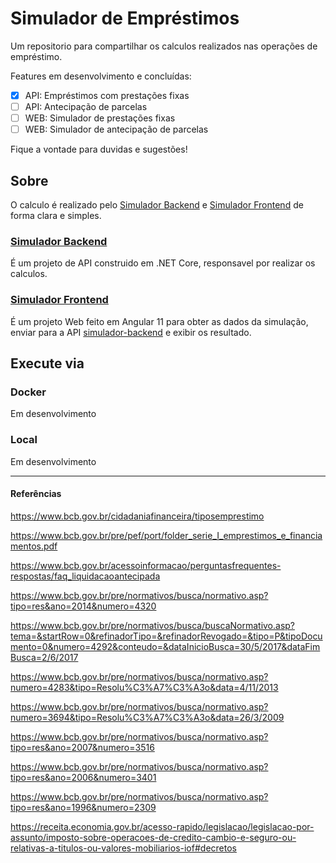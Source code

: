 # Simulador de Empréstimos

Um repositorio para compartilhar os calculos realizados nas operações de empréstimo.

Features em desenvolvimento e concluídas:

 - [x] API: Empréstimos com prestações fixas
 - [ ] API: Antecipação de parcelas
 - [ ] WEB: Simulador de prestações fixas
 - [ ] WEB: Simulador de antecipação de parcelas

Fique a vontade para duvidas e sugestões!

## Sobre

O calculo é realizado pelo [Simulador Backend](/src/simulador-backend) e [Simulador Frontend](/src/simulador-frontend) de forma clara e simples.

### [Simulador Backend](/src/simulador-backend)

É um projeto de API construido em .NET Core, responsavel por realizar os calculos.

### [Simulador Frontend](/src/simulador-frontend)

É um projeto Web feito em Angular 11 para obter as dados da simulação, enviar para a API [simulador-backend](/src/simulador-backend) e exibir os resultado.

## Execute via

### **Docker**
Em desenvolvimento

### **Local**
Em desenvolvimento

-------------------

#### Referências

https://www.bcb.gov.br/cidadaniafinanceira/tiposemprestimo

https://www.bcb.gov.br/pre/pef/port/folder_serie_I_emprestimos_e_financiamentos.pdf

https://www.bcb.gov.br/acessoinformacao/perguntasfrequentes-respostas/faq_liquidacaoantecipada

https://www.bcb.gov.br/pre/normativos/busca/normativo.asp?tipo=res&ano=2014&numero=4320

https://www.bcb.gov.br/pre/normativos/busca/buscaNormativo.asp?tema=&startRow=0&refinadorTipo=&refinadorRevogado=&tipo=P&tipoDocumento=0&numero=4292&conteudo=&dataInicioBusca=30/5/2017&dataFimBusca=2/6/2017

https://www.bcb.gov.br/pre/normativos/busca/normativo.asp?numero=4283&tipo=Resolu%C3%A7%C3%A3o&data=4/11/2013

https://www.bcb.gov.br/pre/normativos/busca/normativo.asp?numero=3694&tipo=Resolu%C3%A7%C3%A3o&data=26/3/2009

https://www.bcb.gov.br/pre/normativos/busca/normativo.asp?tipo=res&ano=2007&numero=3516

https://www.bcb.gov.br/pre/normativos/busca/normativo.asp?tipo=res&ano=2006&numero=3401

https://www.bcb.gov.br/pre/normativos/busca/normativo.asp?tipo=res&ano=1996&numero=2309

https://receita.economia.gov.br/acesso-rapido/legislacao/legislacao-por-assunto/imposto-sobre-operacoes-de-credito-cambio-e-seguro-ou-relativas-a-titulos-ou-valores-mobiliarios-iof#decretos
